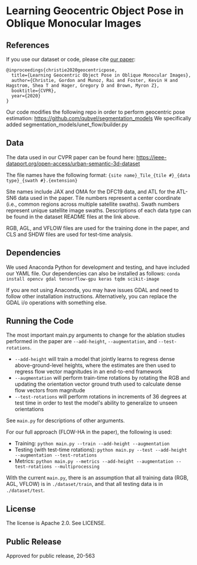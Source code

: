 # Learning Geocentric Object Pose in Oblique Monocular Images

## References

If you use our dataset or code, please cite [our paper](http://openaccess.thecvf.com/content_CVPR_2020/papers/Christie_Learning_Geocentric_Object_Pose_in_Oblique_Monocular_Images_CVPR_2020_paper.pdf):

```
@inproceedings{christie2020geocentricpose,
  title={Learning Geocentric Object Pose in Oblique Monocular Images},
  author={Christie, Gordon and Munoz, Rai and Foster, Kevin H and Hagstrom, Shea T and Hager, Gregory D and Brown, Myron Z},
  booktitle={CVPR},
  year={2020}
}
```

Our code modifies the following repo in order to perform geocentric pose estimation: https://github.com/qubvel/segmentation_models We specifically added segmentation_models/unet_flow/builder.py

## Data

The data used in our CVPR paper can be found here: https://ieee-dataport.org/open-access/urban-semantic-3d-dataset

The file names have the following format: ```{site name}_Tile_{tile #}_{data type}_{swath #}.{extension}```

Site names include JAX and OMA for the DFC19 data, and ATL for the ATL-SN6 data used in the paper. Tile numbers represent a center coordinate (i.e., common regions across multiple satellite swaths). Swath numbers represent unique satellite image swaths. Descriptions of each data type can be found in the dataset README files at the link above.

RGB, AGL, and VFLOW files are used for the training done in the paper, and CLS and SHDW files are used for test-time analysis.

## Dependencies

We used Anaconda Python for development and testing, and have included our YAML file. Our dependencies can also be installed as follows: ```conda install opencv gdal tensorflow-gpu keras tqdm scikit-image```

If you are not using Anaconda, you may have issues GDAL and need to follow other installation instructions. Alternatively, you can replace the GDAL i/o operations with something else. 

## Running the Code

The most important main.py arguments to change for the ablation studies performed in the paper are ```--add-height```, ```--augmentation```, and ```--test-rotations```.
+ ```--add-height``` will train a model that jointly learns to regress dense above-ground-level heights, where the estimates are then used to regress flow vector magnitudes in an end-to-end framework
+ ```--augmentation``` will perform train-time rotations by rotating the RGB and updating the orientation vector ground truth used to calculate dense flow vectors from magnitude
+ ```--test-rotations``` will perform rotations in increments of 36 degrees at test time in order to test the model's ability to generalize to unseen orientations

See ```main.py``` for descriptions of other arguments.

For our full approach (FLOW-HA in the paper), the following is used:

+ Training: ```python main.py --train --add-height --augmentation```
+ Testing (with test-time rotations): ```python main.py --test --add-height --augmentation --test-rotations```
+ Metrics: ```python main.py --metrics --add-height --augmentation --test-rotations --multiprocessing```

With the current ```main.py```, there is an assumption that all training data (RGB, AGL, VFLOW) is in ```./dataset/train```, and that all testing data is in ```./dataset/test```.

## License

The license is Apache 2.0. See LICENSE.

## Public Release

Approved for public release, 20-563
